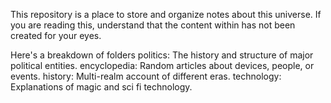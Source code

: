 This repository is a place to store and organize notes about this universe.
If you are reading this, understand that the content within has not been
created for your eyes. 

Here's a breakdown of folders
politics: The history and structure of major political entities.
encyclopedia: Random articles about devices, people, or events.
history: Multi-realm account of different eras.
technology: Explanations of magic and sci fi technology.
